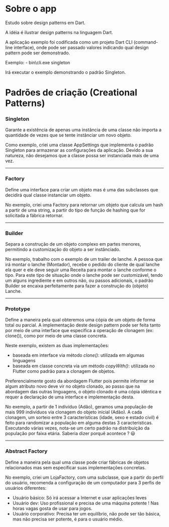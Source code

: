 Sobre o app
====================

Estudo sobre design patterns em Dart.

A idéia é ilustrar design patterns na linguagem Dart.

A aplicação exemplo foi codificada como um projeto Dart CLI (command-line interface), onde
pode ser passado valores indicando qual design pattern pode ser demonstrado.

Exemplo:
    - bin\cli.exe singleton

Irá executar o exemplo demonstrando o padrão Singleton.


Padrões de criação (Creational Patterns)
========================================
### **Singleton**
Garante a existência de apenas uma instância de uma classe não importa a quantidade de vezes que se tente instânciar um novo objeto.

Como exemplo, criei uma classe AppSettings que implementa o padrão Singleton para armazenar as configurações da aplicação. Devido a sua natureza, não desejamos que a classe possa ser instanciada mais de uma vez.

---
### **Factory**

Define uma interface para criar um objeto mas é uma das subclasses que decidirá qual classe instanciar um objeto.

No exemplo, criei uma Factory para retornar um objeto que calcula um hash a partir de uma string, a partir do tipo de função de hashing que for solicitada a fábrica retornar.

---
### **Builder**

Separa a construção de um objeto complexo em partes menores, permitindo a customização do objeto a ser instânciado.

No exemplo, trabalho com o exemplo de um trailer de lanche.
A pessoa que irá montar o lanche (Montador), recebe o pedido do cliente de qual lanche ela quer e ele deve seguir uma Receita para montar o lanche conforme o tipo.
Para este tipo de situação onde o lanche pode ser customizável, tendo um alguns ingrediente e em outros não, ou passos adicionais, o padrão Builder se encaixa perfeitamente para fazer a construção do (objeto) Lanche.

---

### **Prototype**

Define a maneira pela qual obteremos uma cópia de um objeto de forma total ou parcial.
A implementação deste design pattern pode ser feita tanto por meio de uma interface que especifica a operação de clonagem (ex: clone()), como por meio de uma classe concreta.

Neste exemplo, existem as duas implementações:
- baseada em interface via método *clone()*: utilizada em algumas linguagens
- baseada em classe concreta via um método *copyWith()*: utilizada no Flutter como padrão para a clonagem de objetos.

Preferencialmente gosto da abordagem Flutter pois permite informar se algum atributo novo deve vir no objeto clonado, ao passo que na abordagem das outras linguagens, o objeto clonado é uma cópia idêntica e requer a declaração de uma interface e implementação desta.

No exemplo, a partir de 1 indivíduo (Adão), geramos uma população de mais 999 indivíduos via clonagem do objeto inicial (Adão).
A cada clonagem, um sorteio entre 3 características (idade, sexo e estado civil) é feito para randomizar a população em alguma destas 3 características.
Executando várias vezes, nota-se um certo padrão na distribuição da população por faixa etária. Saberia dizer porquê acontece ? :smiley:

---

### **Abstract Factory**

Define a maneira pela qual uma classe pode criar fábricas de objetos relacionados mas sem especificar suas implementações concretas.

No exemplo, criei um LojaFactory, com uma subclasse, que a partir do perfil do usuário, recomenda a configuração de um computador para 3 perfis de usuários diferentes:

- Usuário básico: Só irá acessar a Internet e usar aplicações leves
- Usuário dev: Uso profissional e precisa de uma máquina potente ! Nas horas vagas gosta de usar para jogos.
- Usuário corporativo: Precisa ter um equilíbrio, não pode ser tão básica, mas não precisa ser potente, é para o usuário médio.